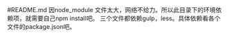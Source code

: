 #README.md
因node_module 文件太大，网络不给力。所以此目录下的环境依赖项，就需要自己npm install吧。
三个文件都依赖gulp，less。具体依赖看各个文件的package.json吧。